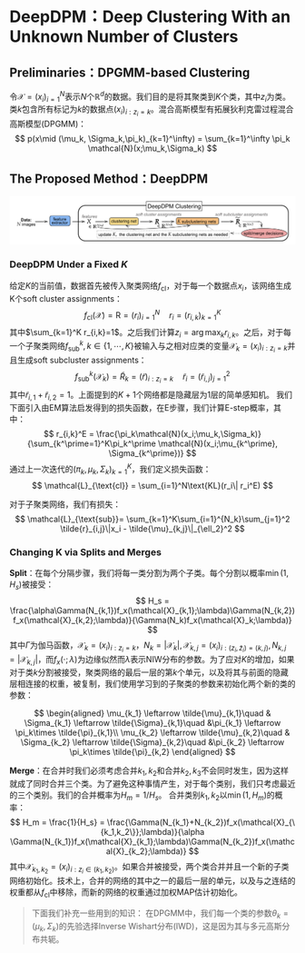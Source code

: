 # DeepDPM：Deep Clustering With an Unknown Number of Clusters

## Preliminaries：DPGMM-based Clustering

令$\mathcal{X} = (x_i)_{i=1}^N$表示$N$个$\mathbb{R}^d$的数据。我们目的是将其聚类到$K$个类，其中$z_i$为类。类$k$包含所有标记为$k$的数据点$(x_i)_{i:z_i=k}$。混合高斯模型有拓展狄利克雷过程混合高斯模型(DPGMM)：
$$
p(x\mid (\mu_k, \Sigma_k,\pi_k)_{k=1}^\infty) = \sum_{k=1}^\infty \pi_k \mathcal{N}(x;\mu_k,\Sigma_k)
$$


## The Proposed Method：DeepDPM
![](4.png)

### DeepDPM Under a Fixed $K$
给定$K$的当前值，数据首先被传入聚类网络$f_{\text{cl}}$，对于每一个数据点$x_i$，该网络生成K个soft cluster assignments：
$$
f_{\text{cl}}(\mathcal{X}) = \mathrm{R} = (r_i)_{i=1}^N\quad r_i = (r_{i,k})_{k=1}^K
$$
其中$\sum_{k=1}^K r_{i,k}=1$。之后我们计算$z_i = \arg\max_k r_{i,k}$。之后，对于每一个子聚类网络$f_{\text{sub}}^k,k\in\{1,\cdots,K\}$被输入与之相对应类的变量$\mathcal{X}_k = (x_i)_{i:z_i=k}$并且生成soft subcluster assignments：
$$
f_{\text{sub}}^k(\mathcal{X}_k) = \tilde{R}_k = (\tilde{r})_{i:z_i=k}\quad \tilde{r}_i = (\tilde{r}_{i,j})_{j=1}^2
$$
其中$\tilde{r}_{i,1} + \tilde{r}_{i,2}=1$。上面提到的$K+1$个网络都是隐藏层为$1$层的简单感知机。
我们下面引入由EM算法启发得到的损失函数，在E步骤，我们计算E-step概率，其中：
$$
r_{i,k}^E = \frac{\pi_k\mathcal{N}(x_i;\mu_k,\Sigma_k)}{\sum_{k^\prime=1}^K\pi_k^\prime \mathcal{N}(x_i;\mu_{k^\prime}, \Sigma_{k^\prime})}
$$
通过上一次迭代的$(\pi_k, \mu_k, \Sigma_k)_{k=1}^K$，我们定义损失函数：
$$
\mathcal{L}_{\text{cl}} = \sum_{i=1}^N\text{KL}(r_i\| r_i^E)
$$

对于子聚类网络，我们有损失：
$$
\mathcal{L}_{\text{sub}}= \sum_{k=1}^K\sum_{i=1}^{N_k}\sum_{j=1}^2 \tilde{r}_{i,j}\|x_i - \tilde{\mu}_{k,j}\|_{\ell_2}^2
$$

### Changing K via Splits and Merges
**Split**：在每个分隔步骤，我们将每一类分割为两个子类。每个分割以概率$\min(1,H_s)$被接受：
$$
H_s = \frac{\alpha\Gamma(N_{k,1})f_x(\mathcal{X}_{k,1};\lambda)\Gamma(N_{k,2})f_x(\mathcal{X}_{k,2};\lambda)}{\Gamma(N_k)f_x(\mathcal{X}_k;\lambda)}
$$
其中$\Gamma$为伽马函数，$\mathcal{X}_k = (x_i)_{i:z_i=k}$，$N_k = |\mathcal{X}_k|, \mathcal{X}_{k,j} = (x_i)_{i:(z_i,\tilde{z}_i) = (k,j)},N_{k,j}  = |\mathcal{X}_{k,j}|$，而$f_x(\cdot;\lambda)$为边缘似然而$\lambda$表示NIW分布的参数。为了应对$K$的增加，如果对于类$k$分割被接受，聚类网络的最后一层的第$k$个单元，以及将其与前面的隐藏层相连接的权重，被复制，我们使用学习到的子聚类的参数来初始化两个新的类的参数：

$$
\begin{aligned}
\mu_{k_1} \leftarrow \tilde{\mu}_{k,1}\quad & \Sigma_{k_1} \leftarrow \tilde{\Sigma}_{k,1}\quad &\pi_{k_1} \leftarrow \pi_k\times \tilde{\pi}_{k,1}\\
\mu_{k_2} \leftarrow \tilde{\mu}_{k,2}\quad & \Sigma_{k_2} \leftarrow \tilde{\Sigma}_{k,2}\quad &\pi_{k_2} \leftarrow \pi_k\times \tilde{\pi}_{k,2}
\end{aligned}
$$

**Merge**：在合并时我们必须考虑合并$k_1,k_2$和合并$k_2,k_3$不会同时发生，因为这样就成了同时合并三个类。为了避免这种事情产生，对于每个类别，我们只考虑最近的三个类别。我们的合并概率为$H_m = 1/H_s$。
合并类别$k_1,k_2$以$\min(1,H_m)$的概率：
$$
H_m = \frac{1}{H_s} = \frac{\Gamma(N_{k_1}+N_{k_2})f_x(\mathcal{X}_{\{k_1,k_2\}};\lambda)}{\alpha \Gamma(N_{k_1})f_x(\mathcal{X}_{k_1};\lambda)\Gamma(N_{k_2})f_x(\mathcal{X}_{k_2};\lambda)}
$$
其中$\mathcal{X}_{k_1,k_2} = (x_i)_{i:z_i\in(k_1,k_2)}$。如果合并被接受，两个类合并并且一个新的子类网络初始化。技术上，合并的网络的其中之一的最后一层的单元，以及与之连结的权重都从$f_{\text{cl}}$中移除，而新的网络的权重通过加权MAP估计初始化。

> 下面我们补充一些用到的知识：
> 在DPGMM中，我们每一个类的参数$\theta_k=(\mu_k,\Sigma_k)$的先验选择Inverse Wishart分布(IWD)，这是因为其与多元高斯分布共轭。

